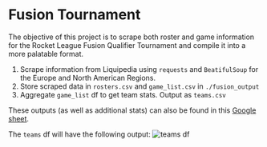 # Fusion Tournament

The objective of this project is to scrape both roster and game information for the Rocket League Fusion Qualifier Tournament and compile it into a more palatable format.

1. Scrape information from Liquipedia using `requests` and `BeatifulSoup` for the Europe and North American Regions.
2. Store scraped data in `rosters.csv` and `game_list.csv` in `./fusion_output`
3. Aggregate `game_list` df to get team stats. Output as `teams.csv`

These outputs (as well as additional stats) can also be found in this [Google sheet](https://docs.google.com/spreadsheets/d/1V8O4ABSkezSHgLwecJ5NeG7PLoibam_fNNSPQCScFIw/edit#gid=252665817).

The `teams` df will have the following output:
![teams df](images/teams_fig.png)